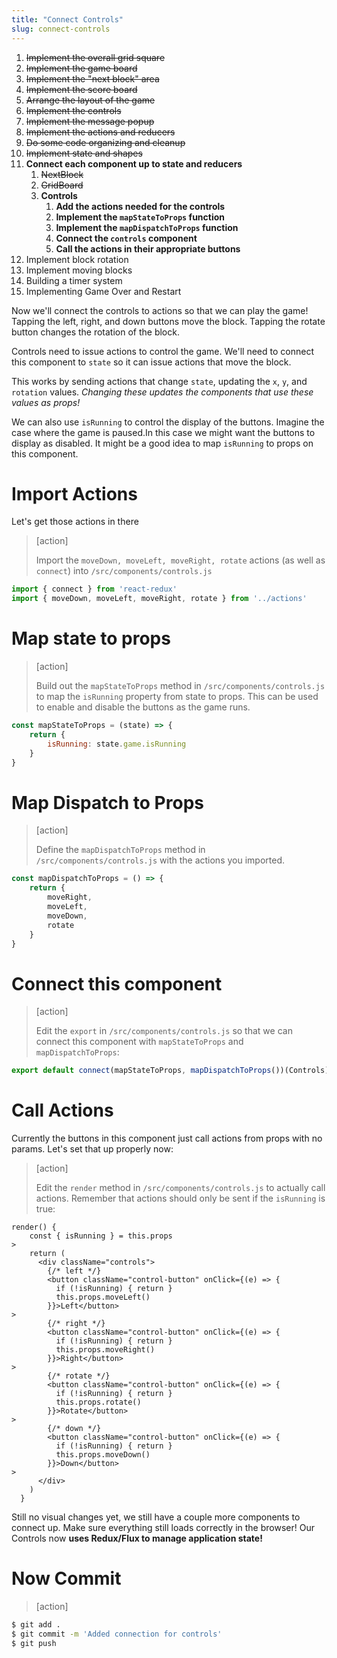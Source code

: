 ```yaml
---
title: "Connect Controls"
slug: connect-controls
---
```


1. ~~Implement the overall grid square~~
1. ~~Implement the game board~~
1. ~~Implement the "next block" area~~
1. ~~Implement the score board~~
1. ~~Arrange the layout of the game~~
1. ~~Implement the controls~~
1. ~~Implement the message popup~~
1. ~~Implement the actions and reducers~~
1. ~~Do some code organizing and cleanup~~
1. ~~Implement state and shapes~~
1. **Connect each component up to state and reducers**
    1. ~~NextBlock~~
    1. ~~GridBoard~~
    1. **Controls**
        1. **Add the actions needed for the controls**
        1. **Implement the `mapStateToProps` function**
        1. **Implement the `mapDispatchToProps` function**
        1. **Connect the `controls` component**
        1. **Call the actions in their appropriate buttons**
1. Implement block rotation
1. Implement moving blocks
1. Building a timer system
1. Implementing Game Over and Restart

Now we'll connect the controls to actions so that we can play the game! Tapping the left, right, and down buttons move the block. Tapping the rotate button changes the rotation of the block.

Controls need to issue actions to control the game.
We'll need to connect this component to `state` so it
can issue actions that move the block.

This works by sending actions that change `state`, updating
the `x`, `y`, and `rotation` values. _Changing these updates
the components that use these values as props!_

We can also use `isRunning` to control the display of the buttons. Imagine the case where the game is paused.In this case we might want the buttons to display as disabled. It might be a good idea to map `isRunning` to props on this component.

# Import Actions

Let's get those actions in there

> [action]
>
> Import the `moveDown, moveLeft, moveRight, rotate` actions (as well as `connect`) into `/src/components/controls.js`
>
```js
import { connect } from 'react-redux'
import { moveDown, moveLeft, moveRight, rotate } from '../actions'
```

# Map state to props

> [action]
>
> Build out the `mapStateToProps` method in `/src/components/controls.js` to map the `isRunning` property from state to props. This can be used to enable and disable the buttons as the game runs.
>
```js
const mapStateToProps = (state) => {
    return {
        isRunning: state.game.isRunning
    }
}
```

# Map Dispatch to Props

> [action]
>
> Define the `mapDispatchToProps` method in `/src/components/controls.js` with the actions you imported.
>
```js
const mapDispatchToProps = () => {
    return {
        moveRight,
        moveLeft,
        moveDown,
        rotate
    }
}
```

# Connect this component

> [action]
>
> Edit the `export` in `/src/components/controls.js` so that we can connect this component with `mapStateToProps` and `mapDispatchToProps`:
>
```js
export default connect(mapStateToProps, mapDispatchToProps())(Controls)
```

# Call Actions

Currently the buttons in this component just call actions from props with no params. Let's set that up properly now:

> [action]
>
> Edit the `render` method in `/src/components/controls.js` to actually call actions. Remember that actions should only be sent if the `isRunning` is true:
>
```JS
render() {
    const { isRunning } = this.props
>
    return (
      <div className="controls">
        {/* left */}
        <button className="control-button" onClick={(e) => {
          if (!isRunning) { return }
          this.props.moveLeft()
        }}>Left</button>
>
        {/* right */}
        <button className="control-button" onClick={(e) => {
          if (!isRunning) { return }
          this.props.moveRight()
        }}>Right</button>
>
        {/* rotate */}
        <button className="control-button" onClick={(e) => {
          if (!isRunning) { return }
          this.props.rotate()
        }}>Rotate</button>
>
        {/* down */}
        <button className="control-button" onClick={(e) => {
          if (!isRunning) { return }
          this.props.moveDown()
        }}>Down</button>
>
      </div>
    )
  }
```

Still no visual changes yet, we still have a couple more components to connect up. Make sure everything still loads correctly in the browser! Our Controls now **uses Redux/Flux to manage application state!**

# Now Commit

>[action]
>
```bash
$ git add .
$ git commit -m 'Added connection for controls'
$ git push
```
